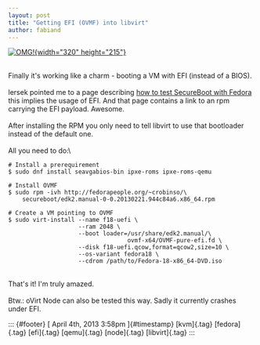 ```yaml
---
layout: post
title: "Getting EFI (OVMF) into libvirt"
author: fabiand
---
```




[![OMG!](http://farm8.staticflickr.com/7190/6801803312_31808b8f4d_n.jpg){width="320"
height="215"}](http://www.flickr.com/photos/tamaleaver/6801803312/ "OMG! von Tama Leaver bei Flickr")

\
Finally it's working like a charm - booting a VM with EFI (instead of a
BIOS).\
\
lersek pointed me to a page describing [how to test SecureBoot with
Fedora](https://fedoraproject.org/wiki/Testing_secureboot_with_KVM) this
implies the usage of EFI. And that page contains a link to an rpm
carrying the EFI payload. Awesome.\
\
After installing the RPM you only need to tell libvirt to use that
bootloader instead of the default one.\
\
All you need to do:\

    # Install a prerequirement
    $ sudo dnf install seavgabios-bin ipxe-roms ipxe-roms-qemu

    # Install OVMF
    $ sudo rpm -ivh http://fedorapeople.org/~crobinso/\
        secureboot/edk2.manual-0-0.20130221.944c84a6.x86_64.rpm

    # Create a VM pointing to OVMF
    $ sudo virt-install --name f18-uefi \
                        --ram 2048 \
                        --boot loader=/usr/share/edk2.manual/\
                                      ovmf-x64/OVMF-pure-efi.fd \
                        --disk f18-uefi.qcow,format=qcow2,size=10 \
                        --os-variant fedora18 \
                        --cdrom /path/to/Fedora-18-x86_64-DVD.iso

\
That's it! I'm truly amazed.\
\
Btw.: oVirt Node can also be tested this way. Sadly it currently crashes
under EFI.

::: {#footer}
[ April 4th, 2013 3:58pm ]{#timestamp} [kvm]{.tag} [fedora]{.tag}
[efi]{.tag} [qemu]{.tag} [node]{.tag} [libvirt]{.tag}
:::
